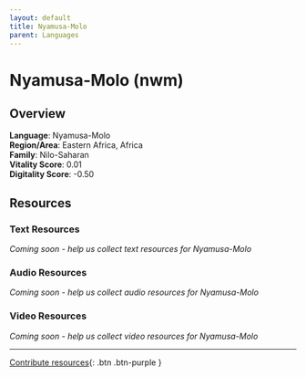 ```yaml
---
layout: default
title: Nyamusa-Molo
parent: Languages
---
```


# Nyamusa-Molo (nwm)

## Overview

**Language**: Nyamusa-Molo  
**Region/Area**: Eastern Africa, Africa  
**Family**: Nilo-Saharan  
**Vitality Score**: 0.01  
**Digitality Score**: -0.50  

## Resources

### Text Resources
*Coming soon - help us collect text resources for Nyamusa-Molo*

### Audio Resources
*Coming soon - help us collect audio resources for Nyamusa-Molo*

### Video Resources
*Coming soon - help us collect video resources for Nyamusa-Molo*

---

[Contribute resources](https://fairtrain.github.io/){: .btn .btn-purple }
